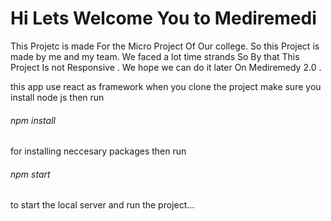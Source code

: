 <h1>
  Hi Lets Welcome You to Mediremedi
</h1>
 <p> 
    This Projetc is made For the Micro Project Of Our college. So this Project is  made by me and my team. We faced a lot time strands So By that This Project Is not Responsive . We hope we can do it later On Mediremedy 2.0 .
 </p>

 <p> 
  this app use react as framework 
  when you clone the project make sure you install node js 
  then run <h6> npm  install </h6> for installing neccesary packages
  then run <h6> npm start  </h6>  to start the local server and run the project...

 </p>
